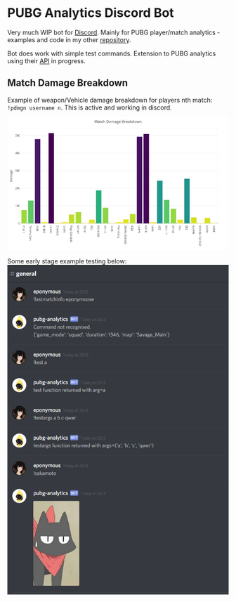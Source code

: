# PUBG Analytics Discord Bot
Very much WIP bot for [Discord](https://discordapp.com/). Mainly for PUBG player/match analytics - examples and code in my other [repository](https://github.com/rokkuran/pubg-analytics).

Bot does work with simple test commands. Extension to PUBG analytics using their [API](https://documentation.playbattlegrounds.com/en/telemetry-events.html) in progress. 

## Match Damage Breakdown
Example of weapon/Vehicle damage breakdown for players nth match: `!pdmgn username n`. This is active and working in discord.

![Match Damage Breakdown][match_dmg_breakdown]



Some early stage example testing below:
![testing][action_example]



[match_dmg_breakdown]: https://raw.githubusercontent.com/rokkuran/pubg-analytics-bot/master/img/match_damage_breakdown.jpeg
[action_example]: https://raw.githubusercontent.com/rokkuran/pubg-analytics-bot/master/img/action_example.PNG